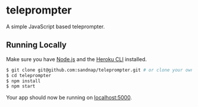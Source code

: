 # teleprompter 

A simple JavaScript based teleprompter.

## Running Locally

Make sure you have [Node.js](http://nodejs.org/) and the [Heroku CLI](https://cli.heroku.com/) installed.

```sh
$ git clone git@github.com:sandnap/teleprompter.git # or clone your own fork
$ cd teleprompter
$ npm install
$ npm start
```

Your app should now be running on [localhost:5000](http://localhost:5000/).
